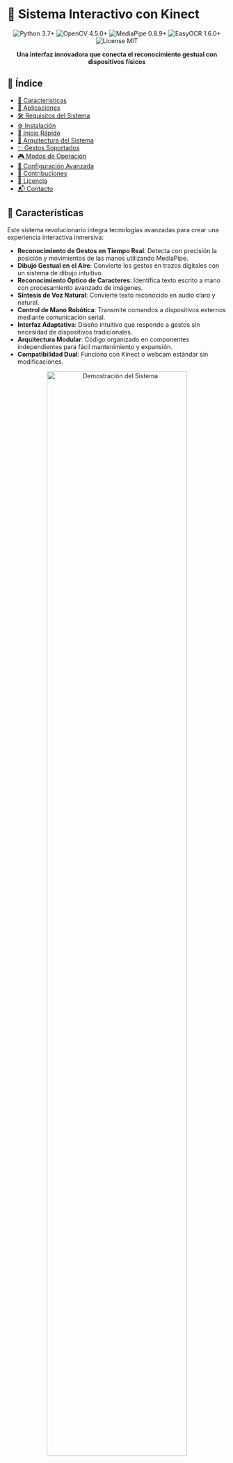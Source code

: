 # 🤖 Sistema Interactivo con Kinect

<div align="center">
  <img src="https://img.shields.io/badge/Python-3.7%2B-blue?style=for-the-badge&logo=python" alt="Python 3.7+"/>
  <img src="https://img.shields.io/badge/OpenCV-4.5.0%2B-green?style=for-the-badge&logo=opencv" alt="OpenCV 4.5.0+"/>
  <img src="https://img.shields.io/badge/MediaPipe-0.8.9%2B-orange?style=for-the-badge" alt="MediaPipe 0.8.9+"/>
  <img src="https://img.shields.io/badge/EasyOCR-1.6.0%2B-red?style=for-the-badge" alt="EasyOCR 1.6.0+"/>
  <img src="https://img.shields.io/badge/License-MIT-yellow?style=for-the-badge" alt="License MIT"/>
</div>

<p align="center">
  <b>Una interfaz innovadora que conecta el reconocimiento gestual con dispositivos físicos</b>
</p>

## 📑 Índice
- [🌟 Características](#-características)
- [🎯 Aplicaciones](#-aplicaciones)
- [🛠️ Requisitos del Sistema](#️-requisitos-del-sistema)
- [⚙️ Instalación](#️-instalación)
- [🚀 Inicio Rápido](#-inicio-rápido)
- [🧩 Arquitectura del Sistema](#-arquitectura-del-sistema)
- [✨ Gestos Soportados](#-gestos-soportados)
- [🎮 Modos de Operación](#-modos-de-operación)
- [🔧 Configuración Avanzada](#-configuración-avanzada)
- [🤝 Contribuciones](#-contribuciones)
- [📄 Licencia](#-licencia)
- [📬 Contacto](#-contacto)

## 🌟 Características

Este sistema revolucionario integra tecnologías avanzadas para crear una experiencia interactiva inmersiva:

- **Reconocimiento de Gestos en Tiempo Real**: Detecta con precisión la posición y movimientos de las manos utilizando MediaPipe.
- **Dibujo Gestual en el Aire**: Convierte los gestos en trazos digitales con un sistema de dibujo intuitivo.
- **Reconocimiento Óptico de Caracteres**: Identifica texto escrito a mano con procesamiento avanzado de imágenes.
- **Síntesis de Voz Natural**: Convierte texto reconocido en audio claro y natural.
- **Control de Mano Robótica**: Transmite comandos a dispositivos externos mediante comunicación serial.
- **Interfaz Adaptativa**: Diseño intuitivo que responde a gestos sin necesidad de dispositivos tradicionales.
- **Arquitectura Modular**: Código organizado en componentes independientes para fácil mantenimiento y expansión.
- **Compatibilidad Dual**: Funciona con Kinect o webcam estándar sin modificaciones.

<div align="center">
  <img src="docs/images/demo.png" alt="Demostración del Sistema" width="80%"/>
  <p><i>* Imagen representativa del sistema en funcionamiento</i></p>
</div>

## 🎯 Aplicaciones

Este sistema ha sido diseñado para múltiples escenarios:

- **Ambientes Educativos**: Facilita la interacción con contenido digital en aulas y laboratorios.
- **Tecnología Asistiva**: Proporciona métodos alternativos de comunicación para personas con discapacidad.
- **Entornos Médicos**: Permite interacciones sin contacto en quirófanos o áreas estériles.
- **Instalaciones Interactivas**: Crea experiencias inmersivas en museos, galerías y espacios públicos.
- **Prototipado Rápido**: Facilita la prueba de concepto para interfaces gestuales.
- **Investigación en HCI**: Plataforma para investigar nuevos paradigmas de interacción humano-computadora.

## 🛠️ Requisitos del Sistema

### Hardware
- **Dispositivo de Captura**:
  - Microsoft Kinect (recomendado) o
  - Webcam con resolución mínima 640x480
- **Especificaciones Mínimas**:
  - Procesador: Intel Core i5 o equivalente
  - RAM: 8GB
  - Espacio libre en disco: 2GB
  - Tarjeta gráfica: Compatible con OpenGL 2.0+

### Software
- **Sistema Operativo**:
  - Windows 10/11
  - Ubuntu 18.04+ o Debian-based
  - macOS 10.15+
- **Dependencias**:
  - Python 3.7 o superior
  - OpenCV 4.5.0+
  - MediaPipe 0.8.9.1+
  - OpenNI2 (para Kinect)
  - EasyOCR 1.6.0+
  - pyttsx3 2.90+
  - PySerial 3.5+

## ⚙️ Instalación

### 1. Preparación del Entorno

```bash
# Clonar el repositorio
git clone https://github.com/tu-usuario/sistema-interactivo-kinect.git
cd sistema-interactivo-kinect

# Crear y activar entorno virtual (recomendado)
python -m venv venv
# Windows
venv\Scripts\activate
# Linux/Mac
source venv/bin/activate

# Instalar dependencias
pip install -r requirements.txt
```

### 2. Instalación de OpenNI2 (Para Kinect)

#### Windows
1. Descargue el [SDK de OpenNI2](https://structure.io/openni)
2. Ejecute el instalador y siga las instrucciones
3. Actualice la ruta en `config.json` si es necesario

#### Ubuntu/Debian
```bash
sudo apt-get update
sudo apt-get install libopenni2-dev
```

#### macOS
```bash
brew install openni2
```

### 3. Configuración del Sistema

Personalice el archivo `config.json` según sus necesidades:

```json
{
  "kinect": {
    "openni_path": "C:/Program Files/OpenNI2/Redist",
    "resolution": [640, 480]
  },
  "mano_robotica": {
    "puerto": "COM5",
    "baudios": 9600
  },
  "ui": {
    "botones": {
      "Dibujar": [50, 50],
      "Borrar": [200, 50],
      "Guardar": [350, 50],
      "Configuración": [500, 50],
      "Salir": [650, 50]
    }
  }
}
```

## 🚀 Inicio Rápido

### Ejecución Básica

```bash
# Iniciar con configuración predeterminada (Kinect)
python main.py

# Iniciar con webcam en lugar de Kinect
python main.py --webcam

# Iniciar en modo debug
python main.py --debug

# Especificar puerto de mano robótica
python main.py --puerto COM3
```

### Uso del Sistema

1. **Dibujo en el Aire**:
   - Seleccione el botón "Dibujar" con un puño cerrado
   - Extienda solo el dedo índice para dibujar en el aire
   - Mantenga el resto de dedos cerrados durante el dibujo

2. **Guardar y Reconocer Texto**:
   - Dibuje letras o palabras en el área de dibujo
   - Seleccione "Guardar" para procesar el texto
   - El texto reconocido se mostrará en pantalla, se leerá en voz alta y se enviará a la mano robótica si está conectada

3. **Borrado**:
   - Seleccione "Borrar" para activar el modo borrador
   - Utilice cualquier dedo para borrar partes específicas del dibujo
   - Seleccione "Limpiar" para borrar todo el lienzo

## 🧩 Arquitectura del Sistema

El sistema está diseñado con una arquitectura modular orientada a objetos que garantiza:

```
sistema-interactivo-kinect/
├── main.py                # Punto de entrada principal
├── config.json            # Configuración centralizada
├── sistema/               # Módulo principal
│   ├── __init__.py        # Exportaciones del módulo
│   ├── sistema_interactivo.py # Clase principal coordinadora
│   ├── config_manager.py  # Gestión de configuración
│   ├── kinect_manager.py  # Control de dispositivo de captura
│   ├── hand_tracker.py    # Reconocimiento de gestos
│   ├── mano_robotica.py   # Control de mano robótica
│   ├── text_recognizer.py # Reconocimiento de texto
│   ├── voice_engine.py    # Síntesis de voz
│   ├── ui_manager.py      # Interfaz de usuario
│   └── dibujo_manager.py  # Funciones de dibujo
```

- **Alta Cohesión**: Cada módulo tiene una responsabilidad única y bien definida
- **Bajo Acoplamiento**: Los módulos interactúan a través de interfaces claras
- **Extensibilidad**: Facilita la adición de nuevas funcionalidades
- **Testabilidad**: Componentes aislados para pruebas unitarias efectivas
- **Mantenibilidad**: Organización lógica para fácil navegación y actualización

## ✨ Gestos Soportados

El sistema reconoce los siguientes gestos de mano:

| Gesto | Descripción | Acción |
|-------|-------------|--------|
| ![Índice Extendido](docs/images/index_finger.png) | Solo dedo índice extendido | Dibujar |
| ![Puño Cerrado](docs/images/fist.png) | Todos los dedos cerrados | Seleccionar botón |
| ![Mano Abierta](docs/images/open_hand.png) | Todos los dedos extendidos | Borrar (en modo borrador) |
| ![Pinza](docs/images/pinch.png) | Índice y pulgar unidos | Precisión (futura implementación) |

## 🎮 Modos de Operación

### Modo Dibujo
- Activo al seleccionar el botón "Dibujar"
- Utilice el dedo índice para trazar en el aire
- La línea seguirá su movimiento con precisión
- Ajuste el grosor y color en la configuración

### Modo Borrador
- Activo al seleccionar el botón "Borrar"
- Mueva la mano sobre el área a borrar
- Radio de borrado ajustable en configuración

### Modo Reconocimiento
- Activo al seleccionar el botón "Guardar"
- Procesa el dibujo actual para reconocer texto
- Muestra resultados en pantalla secundaria
- Sintetiza voz y envía a dispositivos externos

## 🔧 Configuración Avanzada

### Parámetros Ajustables

Modifique estos parámetros en `config.json` para personalizar el comportamiento del sistema:

```json
{
  "dibujo": {
    "grosor_linea": 3,     // Grosor de línea de dibujo (1-10)
    "radio_borrador": 30   // Radio del borrador (10-50)
  },
  "ui": {
    "colores": {
      "dibujo": [0, 255, 0],         // Color de dibujo (Verde)
      "boton_normal": [200, 200, 200],    // Color de botones
      "boton_seleccionado": [0, 255, 255] // Color de botón activo
    }
  },
  "idiomas_ocr": ["es", "en"]  // Idiomas para reconocimiento
}
```

### Opciones de Línea de Comandos

```
usage: main.py [-h] [--debug] [--config CONFIG] [--webcam] [--puerto PUERTO]

Sistema Interactivo con Kinect

optional arguments:
  -h, --help       Mostrar este mensaje de ayuda
  --debug          Activar modo debug
  --config CONFIG  Ruta al archivo de configuración
  --webcam         Usar webcam en lugar de Kinect
  --puerto PUERTO  Puerto para la mano robótica
```

## 🤝 Contribuciones

¡Las contribuciones son bienvenidas! Siga estos pasos para contribuir:

1. **Fork** el repositorio
2. Cree una **rama de características** (`git checkout -b feature/AmazingFeature`)
3. **Commit** sus cambios (`git commit -m 'Add: amazing feature'`)
4. **Push** a la rama (`git push origin feature/AmazingFeature`)
5. Abra un **Pull Request**

### Directrices de Código

- Siga PEP 8 para el estilo de código Python
- Documente las funciones usando docstrings
- Añada pruebas unitarias para nuevas funcionalidades
- Mantenga la arquitectura modular existente

## 📄 Licencia

Este proyecto está licenciado bajo la Licencia MIT - vea el archivo [LICENSE](LICENSE) para más detalles.

## 📬 Contacto

Desarrollado por: [Johan Sebastian Rojas Ramirez](https://github.com/Zaxazgames1)

¿Preguntas, problemas o sugerencias? Abra un issue o contáctenos en:
- Email: johansebastianrojasramirez7@gmail.com


---

<div align="center">
  <p>
    <a href="https://github.com/tu-usuario/sistema-interactivo-kinect/stargazers">
      <img src="https://img.shields.io/github/stars/tu-usuario/sistema-interactivo-kinect?style=social" alt="Stars"/>
    </a>
    <a href="https://github.com/tu-usuario/sistema-interactivo-kinect/network/members">
      <img src="https://img.shields.io/github/forks/tu-usuario/sistema-interactivo-kinect?style=social" alt="Forks"/>
    </a>
    <a href="https://github.com/tu-usuario/sistema-interactivo-kinect/issues">
      <img src="https://img.shields.io/github/issues/tu-usuario/sistema-interactivo-kinect?style=social" alt="Issues"/>
    </a>
  </p>
  <p><i>Hecho con ❤️ y Python</i></p>
</div>